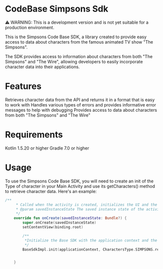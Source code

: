 # **CodeBase Simpsons Sdk**

⚠️ WARNING: This is a development version and is not yet suitable for a production environment.

This is the Simpsons Code Base SDK, a library created to provide easy access to data about characters from the famous animated TV show "The Simpsons".

The SDK provides access to information about characters from both "The Simpsons" and "The Wire", allowing developers to easily incorporate character data into their applications.

# **Features**
Retrieves character data from the API and returns it in a format that is easy to work with
Handles various types of errors and provides informative error messages to help with debugging
Provides access to data about characters from both "The Simpsons" and "The Wire"

# **Requirements**
Kotlin 1.5.20 or higher
Gradle 7.0 or higher

# **Usage**
To use the Simpsons Code Base SDK, you will need to create an init of the Type of character in your Main Activity and use its getCharacters() method to retrieve character data.
Here's an example:

```kotlin
/**
     * Called when the activity is created, initializes the UI and the Base SDK.
     * @param savedInstanceState The saved instance state of the activity.
     */
    override fun onCreate(savedInstanceState: Bundle?) {
        super.onCreate(savedInstanceState)
        setContentView(binding.root)

        /**
         *Initialize the Base SDK with the application context and the Simpsons character type
         */
        BaseSdkImpl.init(applicationContext, CharactersType.SIMPSONS.realValue)


    }


